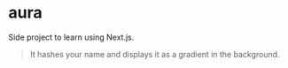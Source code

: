 # aura
Side project to learn using Next.js.

> It hashes your name and displays it as a gradient in the background.
